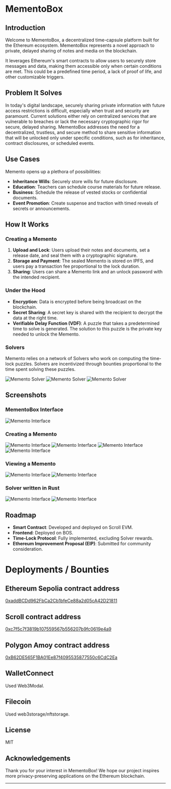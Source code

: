 # MementoBox



## Introduction

Welcome to MementoBox, a decentralized time-capsule platform built for the Ethereum ecosystem.  MementoBox represents a novel approach to private, delayed sharing of notes and media on the blockchain.

It leverages Ethereum's smart contracts to allow users to securely store messages and data, making them accessible only when certain conditions are met. This could be a predefined time period, a lack of proof of life, and other customizable triggers.

## Problem It Solves
In today's digital landscape, securely sharing private information with future access restrictions is difficult, especially when trust and security are paramount. Current solutions either rely on centralized services that are vulnerable to breaches or lack the necessary cryptographic rigor for secure, delayed sharing.
MementoBox addresses the need for a decentralized, trustless, and secure method to share sensitive information that will be unlocked only under specific conditions, such as for inheritance, contract disclosures, or scheduled events.



## Use Cases

Memento opens up a plethora of possibilities:

- **Inheritance Wills**: Securely store wills for future disclosure.
- **Education**: Teachers can schedule course materials for future release.
- **Business**: Schedule the release of vested stocks or confidential documents.
- **Event Promotion**: Create suspense and traction with timed reveals of secrets or announcements.

## How It Works

### Creating a Memento

1. **Upload and Lock**: Users upload their notes and documents, set a release date, and seal them with a cryptographic signature.
2. **Storage and Payment**: The sealed Memento is stored on IPFS, and users pay a transaction fee proportional to the lock duration.
3. **Sharing**: Users can share a Memento link and an unlock password with the intended recipient.

### Under the Hood

- **Encryption**: Data is encrypted before being broadcast on the blockchain.
- **Secret Sharing**: A secret key is shared with the recipient to decrypt the data at the right time.
- **Verifiable Delay Function (VDF)**: A puzzle that takes a predetermined time to solve is generated. The solution to this puzzle is the private key needed to unlock the Memento.

### Solvers

Memento relies on a network of Solvers who work on computing the time-lock puzzles. Solvers are incentivized through bounties proportional to the time spent solving these puzzles.

![Memento Solver](Images/10.jpg)
![Memento Solver](Images/11.jpg)
![Memento Solver](Images/12.jpg)

## Screenshots

### MementoBox Interface
![Memento Interface](Images/1.jpg)

### Creating a Memento
![Memento Interface](Images/2.jpg)
![Memento Interface](Images/6.jpg)
![Memento Interface](Images/3.jpg)
![Memento Interface](Images/5.jpg)

### Viewing a Memento
![Memento Interface](Images/8.jpg)
![Memento Interface](Images/9.jpg)

### Solver written in Rust

![Memento Interface](Images/13.jpg)
![Memento Interface](Images/14.jpg)

## Roadmap

- **Smart Contract**: Developed and deployed on Scroll EVM.
- **Frontend**: Deployed on BOS.
- **Time-Lock Protocol**: Fully implemented, excluding Solver rewards.
- **Ethereum Improvement Proposal (EIP)**: Submitted for community consideration.

# Deployments / Bounties

## Ethereum Sepolia contract address

[0xaddBCDd962FbCa2Cb1bfeCe88a2d05cA42D21811](https://sepolia.etherscan.io/tx/0xc7001e408fb781d00573113ba9e1155d06fbfe0bd8504b161860a5e3dc87a017)


## Scroll contract address

[0xc7f5c7f3819b107559567b556207b9fc0619e4a9](https://sepolia.scrollscan.com/tx/0x252188601a891b594ca6a0eb4abca9ce4f88130e4462ee56bfeddc7d1be993b3)

## Polygon Amoy contract address

[0xB62DE565F1BA01Ee87f4095535877550c6CdC2Ea](https://amoy.polygonscan.com/tx/0x11ff5f148ea2ab119bb947715eab8f908a81bfbefb5f6a0f78ebbc48fd9b7921)

## WalletConnect

Used Web3Modal.


## Filecoin

Used web3storage/nftstorage.

## License

MIT


## Acknowledgements

Thank you for your interest in MementoBox! We hope our project inspires more privacy-preserving applications on the Ethereum blockchain.

---




